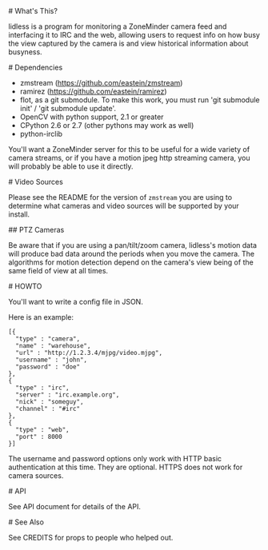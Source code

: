 <A name="toc1-0" title="What's This?" />
# What's This?

lidless is a program for monitoring a ZoneMinder camera feed and interfacing it to IRC and the web, allowing users to request info on how busy the view captured by the camera is and view historical information about busyness.

<A name="toc1-5" title="Dependencies" />
# Dependencies

* zmstream (https://github.com/eastein/zmstream)
* ramirez (https://github.com/eastein/ramirez)
* flot, as a git submodule.  To make this work, you must run 'git submodule init' / 'git submodule update'.
* OpenCV with python support, 2.1 or greater
* CPython 2.6 or 2.7 (other pythons may work as well)
* python-irclib

You'll want a ZoneMinder server for this to be useful for a wide variety of camera streams, or if you have a motion jpeg http streaming camera, you will probably be able to use it directly.

<A name="toc1-17" title="Video Sources" />
# Video Sources

Please see the README for the version of `zmstream` you are using to determine what cameras and video sources will be supported by your install.

<A name="toc2-22" title="PTZ Cameras" />
## PTZ Cameras

Be aware that if you are using a pan/tilt/zoom camera, lidless's motion data will produce bad data around the periods when you move the camera.  The algorithms for motion detection depend on the camera's view being of the same field of view at all times.

<A name="toc1-27" title="HOWTO" />
# HOWTO

You'll want to write a config file in JSON.

Here is an example:

    [{
      "type" : "camera",
      "name" : "warehouse",
      "url" : "http://1.2.3.4/mjpg/video.mjpg",
      "username" : "john",
      "password" : "doe"
    },
    {
      "type" : "irc",
      "server" : "irc.example.org",
      "nick" : "someguy",
      "channel" : "#irc"
    },
    {
      "type" : "web",
      "port" : 8000
    }]

The username and password options only work with HTTP basic authentication at this time.  They are optional.  HTTPS does not work for camera sources.

<A name="toc1-54" title="API" />
# API

See API document for details of the API.

<A name="toc1-59" title="See Also" />
# See Also

See CREDITS for props to people who helped out.
